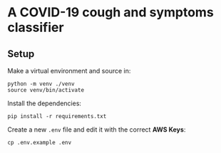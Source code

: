 # A COVID-19 cough and symptoms classifier

## Setup

Make a virtual environment and source in:
```
python -m venv ./venv
source venv/bin/activate
```

Install the dependencies:
```
pip install -r requirements.txt
```

Create a new `.env` file and edit it with the correct **AWS Keys**:
```
cp .env.example .env
```